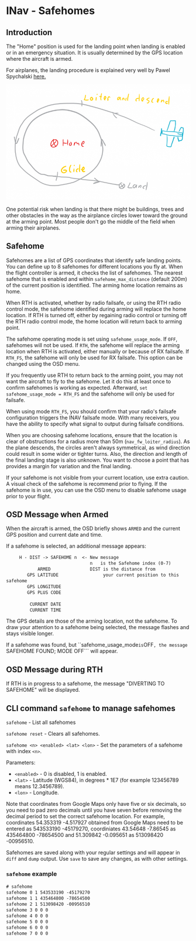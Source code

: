 # INav - Safehomes

## Introduction

The "Home" position is used for the landing point when landing is enabled or in an emergency situation.  It is usually determined by the GPS location where the aircraft is armed. 

For airplanes, the landing procedure is explained very well by Pawel Spychalski [here.](https://quadmeup.com/inav-1-8-automated-landing-for-fixed-wings/)

![Fixed wing loiter and descend](assets/images/loiter_and_descend.png)

One potential risk when landing is that there might be buildings, trees and other obstacles in the way as the airplance circles lower toward the ground at the arming point.  Most people don't go the middle of the field when arming their airplanes.

## Safehome

Safehomes are a list of GPS coordinates that identify safe landing points.  You can define up to 8 safehomes for different locations you fly at.  When the flight controller is armed, it checks the list of safehomes.  The nearest safehome that is enabled and within ```safehome_max_distance``` (default 200m) of the current position is identified.  The arming home location remains as home.

When RTH is activated, whether by radio failsafe, or using the RTH radio control mode, the safehome identified during arming will replace the home location.  If RTH is turned off, either by regaining radio control or turning off the RTH radio control mode, the home location will return back to arming point.

The safehome operating mode is set using ```safehome_usage_mode```.  If ```OFF```, safehomes will not be used.  If ```RTH```, the safehome will replace the arming location when RTH is activated, either manually or because of RX failsafe.  If ```RTH_FS```, the safehome will only be used for RX failsafe.  This option can be changed using the OSD menu.

If you frequently use RTH to return back to the arming point, you may not want the aircraft to fly to the safehome.  Let it do this at least once to confirm safehomes is working as expected.  Afterward, `set safehome_usage_mode = RTH_FS` and the safehome will only be used for failsafe.  

When using mode `RTH_FS`, you should confirm that your radio's failsafe configuration triggers the INAV failsafe mode.  With many receivers, you have the ability to specify what signal to output during failsafe conditions.

When you are choosing safehome locations, ensure that the location is clear of obstructions for a radius more than 50m (`nav_fw_loiter_radius`).  As the plane descends, the circles aren't always symmetrical, as wind direction could result in some wider or tighter turns.  Also, the direction and length of the final landing stage is also unknown.  You want to choose a point that has provides a margin for variation and the final landing.

If your safehome is not visible from your current location, use extra caution.  A visual check of the safehome is recommend prior to flying.  If the safehome is in use, you can use the OSD menu to disable safehome usage prior to your flight.

## OSD Message when Armed

When the aircraft is armed, the OSD briefly shows `ARMED` and the current GPS position and current date and time.

If a safehome is selected, an additional message appears:
```
     H - DIST -> SAFEHOME n  <- New message
                                n   is the Safehome index (0-7)
            ARMED               DIST is the distance from   
        GPS LATITUDE                 your current position to this safehome
        GPS LONGITUDE
        GPS PLUS CODE
        
         CURRENT DATE
         CURRENT TIME
```
The GPS details are those of the arming location, not the safehome.
To draw your attention to a safehome being selected, the message flashes and stays visible longer.

If a safehome was found, but ``safehome_usage_mode``` is ```OFF```, the message ```SAFEHOME FOUND; MODE OFF``` will appear.

## OSD Message during RTH

If RTH is in progress to a safehome, the message "DIVERTING TO SAFEHOME" will be displayed.

## CLI command `safehome` to manage safehomes

`safehome` - List all safehomes

`safehome reset` - Clears all safehomes.

`safehome <n> <enabled> <lat> <lon>` - Set the parameters of a safehome with index `<n>`.

Parameters:

  * `<enabled>` - 0 is disabled, 1 is enabled.
  * `<lat>` - Latitude (WGS84), in degrees * 1E7 (for example 123456789 means 12.3456789).
  * `<lon>` - Longitude.

Note that coordinates from Google Maps only have five or six decimals, so you need to pad zero decimals until you have seven before removing the decimal period to set the correct safehome location. For example, coordinates 54.353319 -4.517927 obtained from Google Maps need to be entered as 543533190 -45179270, coordiniates 43.54648 -7.86545 as 435464800 -78654500 and 51.309842 -0.095651 as 513098420 -00956510.

Safehomes are saved along with your regular settings and will appear in `diff` and `dump` output.  Use `save` to save any changes, as with other settings. 

### `safehome` example

```
# safehome
safehome 0 1 543533190 -45179270
safehome 1 1 435464800 -78654500
safehome 2 1 513098420 -00956510
safehome 3 0 0 0 
safehome 4 0 0 0 
safehome 5 0 0 0 
safehome 6 0 0 0 
safehome 7 0 0 0 

```

